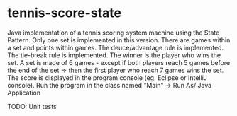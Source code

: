 # tennis-score-state
Java implementation of a tennis scoring system machine using the State Pattern. Only one set is implemented in this version.
There are games within a set and points within games. The deuce/advantage rule is implemented. The tie-break rule is implemented. The winner is the player who wins the set.
A set is made of 6 games - except if both players reach 5 games before the end of the set  => then the first player who reach 7 games wins the set.
The score is displayed in the program console (eg. Eclipse  or IntelliJ console).
Run the program in the class named "Main" -> Run As/ Java Application

TODO: Unit tests
